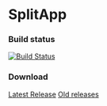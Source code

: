 # SplitApp

### Build status
[![Build Status](https://travis-ci.org/Xero-Hige/SplitApp.svg?branch=master)](https://travis-ci.org/Xero-Hige/SplitApp)

### Download

[Latest Release](https://github.com/Xero-Hige/SplitApp/releases/download/v0.0.0alpha/SplitApp0.0alpha.apk)
[Old releases](https://github.com/Xero-Hige/SplitApp/releases)

